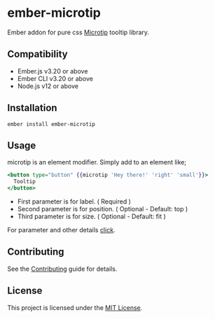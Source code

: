 # ember-microtip

Ember addon for pure css [Microtip](https://microtip.now.sh/) tooltip library.

## Compatibility

* Ember.js v3.20 or above
* Ember CLI v3.20 or above
* Node.js v12 or above


Installation
------------------------------------------------------------------------------

```
ember install ember-microtip
```

## Usage

microtip is an element modifier. Simply add to an element like;

```handlebars
<button type="button" {{microtip 'Hey there!' 'right' 'small'}}>
  Tooltip
</button>
```

- First parameter is for label. ( Required )
- Second parameter is for position. ( Optional - Default: top )
- Third parameter is for size. ( Optional - Default: fit )

For parameter and other details [click](https://github.com/ghosh/microtip#usage).

## Contributing

See the [Contributing](CONTRIBUTING.md) guide for details.

## License

This project is licensed under the [MIT License](LICENSE.md).

